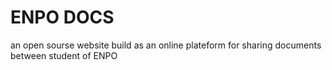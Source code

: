 # ENPO DOCS
an open sourse website build as an online plateform for sharing documents between student of ENPO
## 
